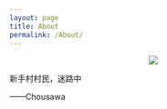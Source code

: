 ```yaml
---
layout: page
title: About
permalink: /About/
---
```


<center>
    <p><img src="http://findicons.com/files/icons/72/harmonia_pastelis/128/hp_cat.png" align="center"></p>
</center>

新手村村民，迷路中

——Chousawa


